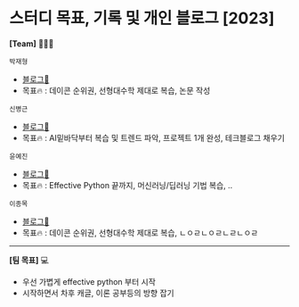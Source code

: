 # 스터디 목표, 기록 및 개인 블로그 [2023]  

  
__[Team]__ 👨🏻‍💻 <br>
  
  `박재형`<br>
  - [블로그📑](https://faceyourfear.tistory.com/)
  - 목표🔥 : 데이콘 순위권, 선형대수학 제대로 복습, 논문 작성  <br>
  
  `신병근`<br>
  - [블로그📑](https://teto-ri.tistory.com/)
  - 목표🔥 : AI밑바닥부터 복습 및 트렌드 파악, 프로젝트 1개 완성, 테크블로그 채우기<br>
  
  
  `윤예진`<br>
  - [블로그📑](https://velog.io/@a8002165)
  - 목표🔥 : Effective Python 끝까지, 머신러닝/딥러닝 기법 복습, .. <br>
  
  `이종목`<br>
  - [블로그📑](https://faceyourfear.tistory.com/)
  - 목표🔥 : 데이콘 순위권, 선형대수학 제대로 복습, ㄴㅇㄹㄴㅇㄹㄴㄹㄴㅇㄹ <br>
  ___
__[팀 목표]__ 💻  
- 우선 가볍게 effective python 부터 시작  
- 시작하면서 차후 캐글, 이론 공부등의 방향 잡기

